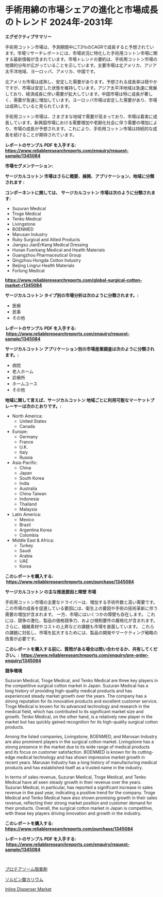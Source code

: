 <p><h1>手術用綿の市場シェアの進化と市場成長のトレンド 2024年-2031年</h1></p><p><strong>エグゼクティブサマリー</strong></p>
<p><p>手術用コットン市場は、予測期間中に7.3％のCAGRで成長すると予想されています。市場リサーチレポートには、市場状況に特化した手術用コットン市場に関する最新情報が含まれています。市場トレンドの要約は、手術用コットン市場の地理的分布が広がっていることを示しています。主要市場は北アメリカ、アジア太平洋地域、ヨーロッパ、アメリカ、中国です。</p><p>北アメリカ市場は成熟し、安定した需要があります。予想される成長率は穏やかですが、市場は安定した状態を維持しています。アジア太平洋地域は急速に発展しており、経済成長に伴い需要が拡大しています。中国市場は特に成長が著しく、需要が急速に増加しています。ヨーロッパ市場は安定した需要があり、市場は成熟していると見られています。</p><p>手術用コットン市場は、さまざまな地域で需要が高まっており、市場は着実に成長しています。新興国市場における需要増加や老齢化社会に伴う需要の増加により、市場の成長が予想されます。これにより、手術用コットン市場は持続的な成長を続けることが期待されています。</p></p>
<p><strong>レポートのサンプル PDF を入手する: <a href="https://www.reliableresearchreports.com/enquiry/request-sample/1345084">https://www.reliableresearchreports.com/enquiry/request-sample/1345084</a></strong></p>
<p><strong>市場セグメンテーション:</strong></p>
<p><strong> サージカルコットン 市場はさらに概要、展開、アプリケーション、地域に分類されます :</strong></p>
<p><strong>コンポーネントに関しては、 サージカルコットン 市場は次のように分類されます: &nbsp;</strong></p>
<p><ul><li>Suzuran Medical</li><li>Troge Medical</li><li>Tenko Medical</li><li>Livingstone</li><li>BOENMED</li><li>Marusan Industry</li><li>Ruby Surgical and Allied Products</li><li>Jiangsu JianErKang Medical Dressing</li><li>Hunan Fuerkang Medical and Health Materials</li><li>Guangzhou Pharmaceutical Group</li><li>Qingzhou Hongda Cotton Industry</li><li>Beijing Lingrui Health Materials</li><li>Forlong Medical</li></ul></p>
<p><strong><a href="https://www.reliableresearchreports.com/global-surgical-cotton-market-r1345084">https://www.reliableresearchreports.com/global-surgical-cotton-market-r1345084</a></strong></p>
<p><strong> サージカルコットン タイプ別の市場分析は次のように分類されます。:</strong></p>
<p><ul><li>医療</li><li>民事</li><li>その他</li></ul></p>
<p><strong>レポートのサンプル PDF を入手する: &nbsp;<a href="https://www.reliableresearchreports.com/enquiry/request-sample/1345084">https://www.reliableresearchreports.com/enquiry/request-sample/1345084</a></strong></p>
<p><strong> サージカルコットン アプリケーション別の市場産業調査は次のように分類されます。:</strong></p>
<p><ul><li>病院</li><li>老人ホーム</li><li>診療所</li><li>ホームユース</li><li>その他</li></ul></p>
<p><strong>地域に関して言えば、サージカルコットン 地域ごとに利用可能なマーケットプレーヤーは次のとおりです。:</strong></p>
<p><ul>
    <li>
        North America:
        <ul>
            <li>United States</li>
            <li>Canada</li>
        </ul>
    </li>
    <li>
        Europe:
        <ul>
            <li>Germany</li>
            <li>France</li>
            <li>U.K.</li>
            <li>Italy</li>
            <li>Russia</li>
        </ul>
    </li>
    <li>
        Asia-Pacific:
        <ul>
            <li>China</li>
            <li>Japan</li>
            <li>South Korea</li>
            <li>India</li>
            <li>Australia</li>
            <li>China Taiwan</li>
            <li>Indonesia</li>
            <li>Thailand</li>
            <li>Malaysia</li>
        </ul>
    </li>
    <li>
        Latin America:
        <ul>
            <li>Mexico</li>
            <li>Brazil</li>
            <li>Argentina Korea</li>
            <li>Colombia</li>
        </ul>
    </li>
    <li>
        Middle East & Africa:
        <ul>
            <li>Turkey</li>
            <li>Saudi</li>
            <li>Arabia</li>
            <li>UAE</li>
            <li>Korea</li>
        </ul>
    </li>
    </ul></p>
<p><strong>このレポートを購入する: &nbsp;<a href="https://www.reliableresearchreports.com/purchase/1345084">https://www.reliableresearchreports.com/purchase/1345084</a></strong></p>
<p><strong>サージカルコットン の主な推進要因と障壁 市場</strong></p>
<p><p>手術用コットン市場の主要なドライバーは、増加する手術件数と高い需要です。 この市場の成長を促進している要因には、衛生上の要因や手術の技術革新に伴う需要の増加が含まれます。 一方、市場にはいくつかの障壁も存在します。 これには、競争の激化、製品の価格競争力、および規制要件の厳格化が含まれます。 さらに、繊維素材やコストの上昇などの課題も市場を直面しています。 これらの課題に対処し、市場を拡大するためには、製品の開発やマーケティング戦略の改善が必要です。</p></p>
<p><strong>このレポートを購入する前に、質問がある場合は問い合わせるか、共有してください。:&nbsp; <a href="https://www.reliableresearchreports.com/enquiry/pre-order-enquiry/1345084">https://www.reliableresearchreports.com/enquiry/pre-order-enquiry/1345084</a></strong></p>
<p><strong>競争環境</strong></p>
<p><p>Suzuran Medical, Troge Medical, and Tenko Medical are three key players in the competitive surgical cotton market in Japan. Suzuran Medical has a long history of providing high-quality medical products and has experienced steady market growth over the years. The company has a strong reputation for its innovative products and excellent customer service. Troge Medical is known for its advanced technology and research in the medical field, which has contributed to its significant market size and growth. Tenko Medical, on the other hand, is a relatively new player in the market but has quickly gained recognition for its high-quality surgical cotton products.</p><p>Among the listed companies, Livingstone, BOENMED, and Marusan Industry are also prominent players in the surgical cotton market. Livingstone has a strong presence in the market due to its wide range of medical products and its focus on customer satisfaction. BOENMED is known for its cutting-edge medical technology and has shown impressive market growth in recent years. Marusan Industry has a long history of manufacturing medical products and has established itself as a trusted name in the industry.</p><p>In terms of sales revenue, Suzuran Medical, Troge Medical, and Tenko Medical have all seen steady growth in their revenue over the years. Suzuran Medical, in particular, has reported a significant increase in sales revenue in the past year, indicating a positive trend for the company. Troge Medical and Tenko Medical have also shown promising growth in their sales revenue, reflecting their strong market position and customer demand for their products. Overall, the surgical cotton market in Japan is competitive, with these key players driving innovation and growth in the industry.</p></p>
<p><strong>このレポートを購入する: &nbsp; <a href="https://www.reliableresearchreports.com/purchase/1345084">https://www.reliableresearchreports.com/purchase/1345084</a></strong></p>
<p><strong>レポートのサンプル PDF を入手する: &nbsp;<a href="https://www.reliableresearchreports.com/enquiry/request-sample/1345084">https://www.reliableresearchreports.com/enquiry/request-sample/1345084</a></strong><strong></strong></p>
<p>&nbsp;</p>
<p><p><a href="https://medium.com/@jodyomenick9056/%E3%83%97%E3%83%AD%E3%83%86%E3%82%A2%E3%82%BD%E3%83%BC%E3%83%A0%E9%98%BB%E5%AE%B3%E5%89%A4%E5%B8%82%E5%A0%B4%E3%81%AE%E3%83%A1%E3%83%88%E3%83%AA%E3%82%AF%E3%82%B9%E3%82%92%E8%A7%A3%E8%AA%AD%E3%81%99%E3%82%8B-%E5%B8%82%E5%A0%B4%E3%82%B7%E3%82%A7%E3%82%A2-%E3%83%88%E3%83%AC%E3%83%B3%E3%83%89-%E3%81%8A%E3%82%88%E3%81%B3%E6%88%90%E9%95%B7%E3%83%91%E3%82%BF%E3%83%BC%E3%83%B3-64b006e305a4">プロテアソーム阻害剤</a></p><p><a href="https://medium.com/@terrelliemann565620/%E3%82%AB%E3%83%AA%E3%82%A6%E3%83%A0%E3%82%BD%E3%83%AB%E3%83%99%E3%83%BC%E3%83%88%E5%B8%82%E5%A0%B4%E8%AA%BF%E6%9F%BB%E3%83%AC%E3%83%9D%E3%83%BC%E3%83%88-%E3%81%9D%E3%81%AE%E6%AD%B4%E5%8F%B2%E3%81%A8%E4%BA%88%E6%B8%AC2031%E5%B9%B4%E3%81%BE%E3%81%A7%E3%81%AE2024-9c739fbdaeed">ソルビン酸カリウム</a></p><p><a href="https://unruly-ladybug-44b.notion.site/Inline-Disperser-Market-Size-Market-Trends-and-Growth-Outlook-forecasted-for-period-from-2024-to-2-3f7db7138b4545719265e196d6db6213">Inline Disperser Market</a></p></p>